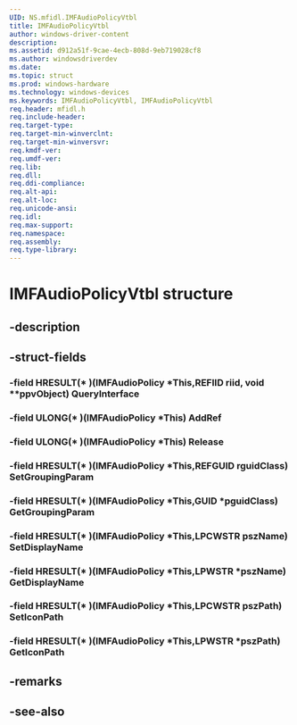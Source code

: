 ```yaml
---
UID: NS.mfidl.IMFAudioPolicyVtbl
title: IMFAudioPolicyVtbl
author: windows-driver-content
description: 
ms.assetid: d912a51f-9cae-4ecb-808d-9eb719028cf8
ms.author: windowsdriverdev
ms.date: 
ms.topic: struct
ms.prod: windows-hardware
ms.technology: windows-devices
ms.keywords: IMFAudioPolicyVtbl, IMFAudioPolicyVtbl
req.header: mfidl.h
req.include-header:
req.target-type:
req.target-min-winverclnt:
req.target-min-winversvr:
req.kmdf-ver:
req.umdf-ver:
req.lib:
req.dll:
req.ddi-compliance:
req.alt-api:
req.alt-loc:
req.unicode-ansi:
req.idl:
req.max-support:
req.namespace:
req.assembly:
req.type-library:
---
```


# IMFAudioPolicyVtbl structure

## -description



## -struct-fields

### -field HRESULT(* )(IMFAudioPolicy *This,REFIID riid, void **ppvObject) QueryInterface			
 	
### -field ULONG(* )(IMFAudioPolicy *This) AddRef			
 	
### -field ULONG(* )(IMFAudioPolicy *This) Release			
 	
### -field HRESULT(* )(IMFAudioPolicy *This,REFGUID rguidClass) SetGroupingParam			
 	
### -field HRESULT(* )(IMFAudioPolicy *This,GUID *pguidClass) GetGroupingParam			
 	
### -field HRESULT(* )(IMFAudioPolicy *This,LPCWSTR pszName) SetDisplayName			
 	
### -field HRESULT(* )(IMFAudioPolicy *This,LPWSTR *pszName) GetDisplayName			
 	
### -field HRESULT(* )(IMFAudioPolicy *This,LPCWSTR pszPath) SetIconPath			
 	
### -field HRESULT(* )(IMFAudioPolicy *This,LPWSTR *pszPath) GetIconPath			
 	
## -remarks

## -see-also